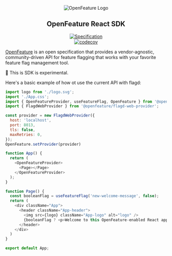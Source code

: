 <!-- markdownlint-disable MD033 -->
<!-- x-hide-in-docs-start -->
<p align="center">
  <picture>
    <source media="(prefers-color-scheme: dark)" srcset="https://raw.githubusercontent.com/open-feature/community/0e23508c163a6a1ac8c0ced3e4bd78faafe627c7/assets/logo/horizontal/white/openfeature-horizontal-white.svg" />
    <img align="center" alt="OpenFeature Logo" src="https://raw.githubusercontent.com/open-feature/community/0e23508c163a6a1ac8c0ced3e4bd78faafe627c7/assets/logo/horizontal/black/openfeature-horizontal-black.svg" />
  </picture>
</p>

<h2 align="center">OpenFeature React SDK</h2>

<!-- x-hide-in-docs-end -->
<!-- The 'github-badges' class is used in the docs -->
<p align="center" class="github-badges">
  <a href="https://github.com/open-feature/spec/releases/tag/v0.7.0">
    <img alt="Specification" src="https://img.shields.io/static/v1?label=specification&message=v0.7.0&color=yellow&style=for-the-badge" />
  </a>
  <br/>
  <a href="https://codecov.io/gh/open-feature/js-sdk">
    <img alt="codecov" src="https://codecov.io/gh/open-feature/js-sdk/branch/main/graph/badge.svg?token=3DC5XOEHMY" />
  </a>
</p>
<!-- x-hide-in-docs-start -->

[OpenFeature](https://openfeature.dev) is an open specification that provides a vendor-agnostic, community-driven API for feature flagging that works with your favorite feature flag management tool.

🧪 This is SDK is experimental.


Here's a basic example of how ot use the current API with flagd:

```js
import logo from './logo.svg';
import './App.css';
import { OpenFeatureProvider, useFeatureFlag, OpenFeature } from '@openfeature/react-sdk';
import { FlagdWebProvider } from '@openfeature/flagd-web-provider';

const provider = new FlagdWebProvider({
  host: 'localhost',
  port: 8013,
  tls: false,
  maxRetries: 0,
});
OpenFeature.setProvider(provider)

function App() {
  return (
    <OpenFeatureProvider>
      <Page></Page>
    </OpenFeatureProvider>
  );
}

function Page() {
  const booleanFlag = useFeatureFlag('new-welcome-message', false);
  return (
    <div className="App">
      <header className="App-header">
        <img src={logo} className="App-logo" alt="logo" />
        {booleanFlag ? <p>Welcome to this OpenFeature-enabled React app!</p> : <p>Welcome to this React app.</p>}
      </header>
    </div>
  )
}

export default App;
```
